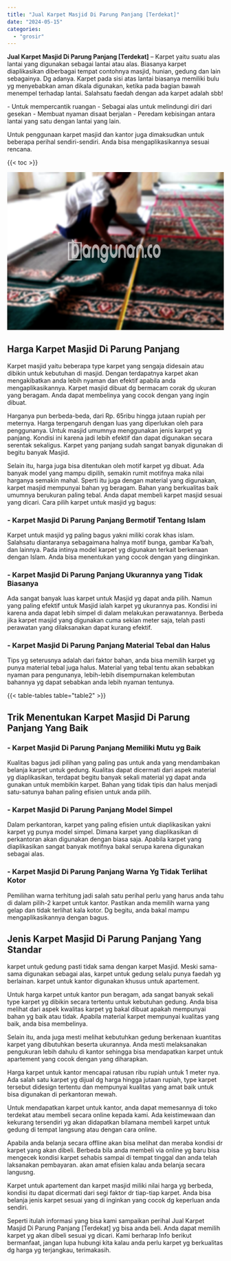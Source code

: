 ```yaml
---
title: "Jual Karpet Masjid Di Parung Panjang [Terdekat]"
date: "2024-05-15"
categories: 
  - "grosir"
---
```


**Jual Karpet Masjid Di Parung Panjang \[Terdekat\]** – Karpet yaitu suatu alas lantai yang digunakan sebagai lantai atau alas. Biasanya karpet diaplikasikan diberbagai tempat contohnya masjid, hunian, gedung dan lain sebagainya. Dg adanya. Karpet pada sisi atas lantai biasanya memiliki bulu yg menyebabkan aman dikala digunakan, ketika pada bagian bawah menempel terhadap lantai. Salahsatu faedah dengan ada karpet adalah sbb!

\- Untuk mempercantik ruangan - Sebagai alas untuk melindungi diri dari gesekan - Membuat nyaman disaat berjalan - Peredam kebisingan antara lantai yang satu dengan lantai yang lain.

Untuk penggunaan karpet masjid dan kantor juga dimaksudkan untuk beberapa perihal sendiri-sendiri. Anda bisa mengaplikasikannya sesuai rencana.

{{< toc >}}

![Jual Karpet Masjid Di Parung Panjang [Terdekat]](/images/grosir-karpet-murah-37.png)

## Harga Karpet Masjid Di Parung Panjang

Karpet masjid yaitu beberapa type karpet yang sengaja didesain atau dibikin untuk kebutuhan di masjid. Dengan terdapatnya karpet akan mengakibatkan anda lebih nyaman dan efektif apabila anda mengaplikasikannya. Karpet masjid dibuat dg bermacam corak dg ukuran yang beragam. Anda dapat membelinya yang cocok dengan yang ingin dibuat.

Harganya pun berbeda-beda, dari Rp. 65ribu hingga jutaan rupiah per meternya. Harga terpengaruh dengan luas yang diperlukan oleh para penggunanya. Untuk masjid umumnya menggunakan jenis karpet yg panjang. Kondisi ini karena jadi lebih efektif dan dapat digunakan secara serentak sekaligus. Karpet yang panjang sudah sangat banyak digunakan di begitu banyak Masjid.

Selain itu, harga juga bisa ditentukan oleh motif karpet yg dibuat. Ada banyak model yang mampu dipilih, semakin rumit motifnya maka nilai harganya semakin mahal. Sperti itu juga dengan material yang digunakan, karpet masjid mempunyai bahan yg beragam. Bahan yang berkualitas baik umumnya berukuran paling tebal. Anda dapat membeli karpet masjid sesuai yang dicari. Cara pilih karpet untuk masjid yg bagus:

### \- Karpet Masjid Di Parung Panjang Bermotif Tentang Islam

Karpet untuk masjid yg paling bagus yakni miliki corak khas islam. Salahsatu diantaranya sebagaimana halnya motif bunga, gambar Ka’bah, dan lainnya. Pada intinya model karpet yg digunakan terkait berkenaan dengan Islam. Anda bisa menentukan yang cocok dengan yang diinginkan.

### \- Karpet Masjid Di Parung Panjang Ukurannya yang Tidak Biasanya

Ada sangat banyak luas karpet untuk Masjid yg dapat anda pilih. Namun yang paling efektif untuk Masjid ialah karpet yg ukurannya pas. Kondisi ini karena anda dapat lebih simpel di dalam melakukan perawatannya. Berbeda jika karpet masjid yang digunakan cuma sekian meter saja, telah pasti perawatan yang dilaksanakan dapat kurang efektif.

### \- Karpet Masjid Di Parung Panjang Material Tebal dan Halus

Tips yg seterusnya adalah dari faktor bahan, anda bisa memilih karpet yg punya material tebal juga halus. Material yang tebal tentu akan sebabkan nyaman para pengunanya, lebih-lebih disempurnakan kelembutan bahannya yg dapat sebabkan anda lebih nyaman tentunya.

{{< table-tables table="table2" >}}

## Trik Menentukan Karpet Masjid Di Parung Panjang Yang Baik

### \- Karpet Masjid Di Parung Panjang Memiliki Mutu yg Baik

Kualitas bagus jadi pilihan yang paling pas untuk anda yang mendambakan belanja karpet untuk gedung. Kualitas dapat dicermati dari aspek material yg diaplikasikan, terdapat begitu banyak sekali material yg dapat anda gunakan untuk membikin karpet. Bahan yang tidak tipis dan halus menjadi satu-satunya bahan paling efisien untuk anda pilih.

### \- Karpet Masjid Di Parung Panjang Model Simpel

Dalam perkantoran, karpet yang paling efisien untuk diaplikasikan yakni karpet yg punya model simpel. Dimana karpet yang diaplikasikan di perkantoran akan digunakan dengan biasa saja. Apabila karpet yang diaplikasikan sangat banyak motifnya bakal serupa karena digunakan sebagai alas.

### \- Karpet Masjid Di Parung Panjang Warna Yg Tidak Terlihat Kotor

Pemilihan warna terhitung jadi salah satu perihal perlu yang harus anda tahu di dalam pilih-2 karpet untuk kantor. Pastikan anda memilih warna yang gelap dan tidak terlihat kala kotor. Dg begitu, anda bakal mampu mengaplikasikannya dengan bagus.

## Jenis Karpet Masjid Di Parung Panjang Yang Standar

karpet untuk gedung pasti tidak sama dengan karpet Masjid. Meski sama-sama digunakan sebagai alas, karpet untuk gedung selalu punya faedah yg berlainan. karpet untuk kantor digunakan khusus untuk apartement.

Untuk harga karpet untuk kantor pun beragam, ada sangat banyak sekali type karpet yg dibikin secara tertentu untuk kebutuhan gedung. Anda bisa melihat dari aspek kwalitas karpet yg bakal dibuat apakah mempunyai bahan yg baik atau tidak. Apabila material karpet mempunyai kualitas yang baik, anda bisa membelinya.

Selain itu, anda juga mesti melihat kebutuhkan gedung berkenaan kuantitas karpet yang dibutuhkan beserta ukurannya. Anda mesti melaksanakan pengukuran lebih dahulu di kantor sehingga bisa mendapatkan karpet untuk apartement yang cocok dengan yang diharapkan.

Harga karpet untuk kantor mencapai ratusan ribu rupiah untuk 1 meter nya. Ada salah satu karpet yg dijual dg harga hingga jutaan rupiah, type karpet tersebut didesign tertentu dan mempunyai kualitas yang amat baik untuk bisa digunakan di perkantoran mewah.

Untuk mendapatkan karpet untuk kantor, anda dapat memesannya di toko terdekat atau membeli secara online kepada kami. Ada keistimewaan dan kekurang tersendiri yg akan didapatkan bilamana membeli karpet untuk gedung di tempat langsung atau dengan cara online.

Apabila anda belanja secara offline akan bisa melihat dan meraba kondisi dr karpet yang akan dibeli. Berbeda bila anda membeli via online yg baru bisa mengecek kondisi karpet sehabis sampai di tempat tinggal dan anda telah laksanakan pembayaran. akan amat efisien kalau anda belanja secara langusng.

Karpet untuk apartement dan karpet masjid miliki nilai harga yg berbeda, kondisi itu dapat dicermati dari segi faktor dr tiap-tiap karpet. Anda bisa belanja jenis karpet sesuai yang di inginkan yang cocok dg keperluan anda sendiri.

Seperti itulah informasi yang bisa kami sampaikan perihal Jual Karpet Masjid Di Parung Panjang \[Terdekat\] yg bisa anda beli. Anda dapat memilih karpet yg akan dibeli sesuai yg dicari. Kami berharap Info berikut bermanfaat, jangan lupa hubungi kita kalau anda perlu karpet yg berkualitas dg harga yg terjangkau, terimakasih.
